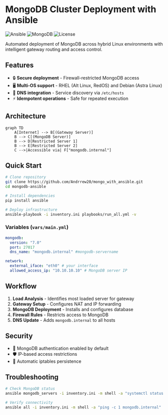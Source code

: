 # **MongoDB Cluster Deployment with Ansible**

![Ansible](https://img.shields.io/badge/ansible-2.10+-red.svg) ![MongoDB](https://img.shields.io/badge/mongodb-7.0-green.svg) ![License](https://img.shields.io/badge/license-MIT-blue.svg)

Automated deployment of MongoDB across hybrid Linux environments with intelligent gateway routing and access control.

## **Features**

- 🔒 **Secure deployment** - Firewall-restricted MongoDB access
- 🖥️ **Multi-OS support** - RHEL (Alt Linux, RedOS) and Debian (Astra Linux)
- 📡 **DNS integration** - Service discovery via `/etc/hosts`
- ⚡ **Idempotent operations** - Safe for repeated execution

## **Architecture**

```mermaid
graph TD
    A[Internet] --> B[(Gateway Server)]
    B --> C[(MongoDB Server)]
    B --> D[Restricted Server 1]
    B --> E[Restricted Server 2]
    C -->|Accessible via| F["mongodb.internal"]
```

## **Quick Start**

```bash
# Clone repository
git clone https://github.com/Andrrew20/mongo_with_ansible.git
cd mongodb-ansible

# Install dependencies
pip install ansible

# Deploy infrastructure
ansible-playbook -i inventory.ini playbooks/run_all.yml -v
```

### **Variables (`vars/main.yml`)**

```yaml
mongodb:
  version: "7.0"
  port: 27017
  dns_name: "mongodb.internal" #mongodb-servername

network:
  external_iface: "eth0" # your interface
  allowed_access_ip: "10.10.10.10" # MongoDB server IP
```

## **Workflow**

1. **Load Analysis** - Identifies most loaded server for gateway
2. **Gateway Setup** - Configures NAT and IP forwarding
3. **MongoDB Deployment** - Installs and configures database
4. **Firewall Rules** - Restricts access to MongoDB
5. **DNS Update** - Adds `mongodb.internal` to all hosts

## **Security**

- 🔐 MongoDB authentication enabled by default
- 🛡️ IP-based access restrictions
- 🔄 Automatic iptables persistence

## **Troubleshooting**

```bash
# Check MongoDB status
ansible mongodb_servers -i inventory.ini -m shell -a "systemctl status mongod"

# Verify connectivity
ansible all -i inventory.ini -m shell -a "ping -c 1 mongodb.internal"
```
